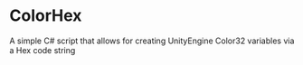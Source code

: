 # ColorHex
A simple C# script that allows for creating UnityEngine Color32 variables via a Hex code string

